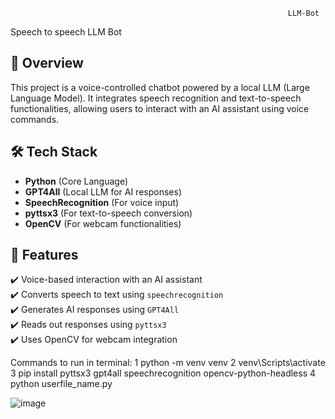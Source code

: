                                                                   LLM-Bot
Speech to speech LLM Bot
## 🚀 Overview  
This project is a voice-controlled chatbot powered by a local LLM (Large Language Model). It integrates speech recognition and text-to-speech functionalities, allowing users to interact with an AI assistant using voice commands.  

## 🛠 Tech Stack  
- **Python** (Core Language)  
- **GPT4All** (Local LLM for AI responses)  
- **SpeechRecognition** (For voice input)  
- **pyttsx3** (For text-to-speech conversion)  
- **OpenCV** (For webcam functionalities)  

## 📌 Features  
✔️ Voice-based interaction with an AI assistant  
✔️ Converts speech to text using `speechrecognition`  
✔️ Generates AI responses using `GPT4All`  
✔️ Reads out responses using `pyttsx3`  
✔️ Uses OpenCV for webcam integration  

Commands to run in terminal:
1 python -m venv venv
2 venv\Scripts\activate
3 pip install pyttsx3 gpt4all speechrecognition opencv-python-headless
4 python userfile_name.py

![image](https://github.com/user-attachments/assets/8d558c89-8974-4e4e-ab40-726d54c52fee)


